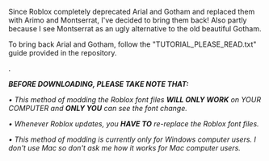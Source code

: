 Since Roblox completely deprecated Arial and Gotham and replaced them with Arimo and Montserrat, I've decided to bring them back! Also partly because I see Montserrat as an ugly alternative to the old beautiful Gotham.

To bring back Arial and Gotham, follow the "TUTORIAL_PLEASE_READ.txt" guide provided in the repository.

.

***BEFORE DOWNLOADING, PLEASE TAKE NOTE THAT:***

*• This method of modding the Roblox font files **WILL ONLY WORK** on YOUR COMPUTER and **ONLY YOU** can see the font change.*

*• Whenever Roblox updates, you **HAVE TO** re-replace the Roblox font files.*

*• This method of modding is currently only for Windows computer users. I don't use Mac so don't ask me how it works for Mac computer users.* 
